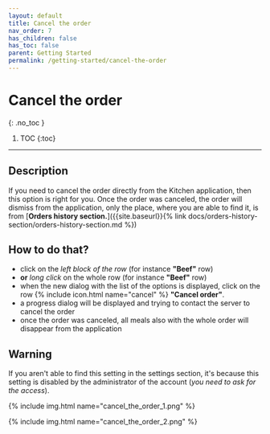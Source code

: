 ```yaml
---
layout: default
title: Cancel the order
nav_order: 7
has_children: false
has_toc: false
parent: Getting Started
permalink: /getting-started/cancel-the-order
---
```


# Cancel the order
{: .no_toc }

1. TOC
{:toc}

---

## Description
If you need to cancel the order directly from the Kitchen application, then this option is right for you. Once the order was canceled, the order will dismiss from the application, only the place, where you are able to find it, is from [**Orders history section.**]({{site.baseurl}}{% link docs/orders-history-section/orders-history-section.md %})

## How to do that?
- click on the _left block of the row_ (for instance **"Beef"** row)
- **or** _long click_ on the whole row (for instance **"Beef"** row)
- when the new dialog with the list of the options is displayed, click on the row {% include icon.html name="cancel" %} **"Cancel order"**.
- a progress dialog will be displayed and trying to contact the server to cancel the order
- once the order was canceled, all meals also with the whole order will disappear from the application

## Warning
If you aren't able to find this setting in the settings section, it's because this setting is disabled by the administrator of the account (_you need to ask for the access_).

{% include img.html name="cancel_the_order_1.png" %}

{% include img.html name="cancel_the_order_2.png" %}